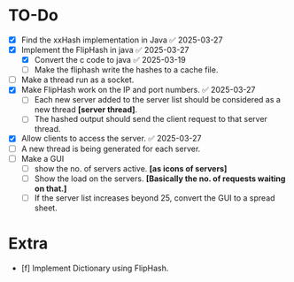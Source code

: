 # TO-Do

- [x] Find the xxHash implementation in Java ✅ 2025-03-27
- [x] Implement the FlipHash in java ✅ 2025-03-27
	- [x] Convert the c code to java ✅ 2025-03-19
	- [ ] Make the fliphash write the hashes to a cache file.
- [ ] Make a thread run as a socket.
- [x] Make FlipHash work on the IP and port numbers. ✅ 2025-03-27
	- [ ] Each new server added to the server list should be considered as a new thread **[server thread]**.
	- [ ] The hashed output should send the client request to that server thread.
- [x] Allow clients to access the server. ✅ 2025-03-27
- [ ] A new thread is being generated for each server.
- [ ] Make a GUI
	- [ ] show the no. of servers active. **[as icons of servers]**
	- [ ] Show the load on the servers. **[Basically the no. of requests waiting on that.]**
	- [ ] If the server list increases beyond 25, convert the GUI to a spread sheet.

# Extra

- [f] Implement Dictionary using FlipHash.
